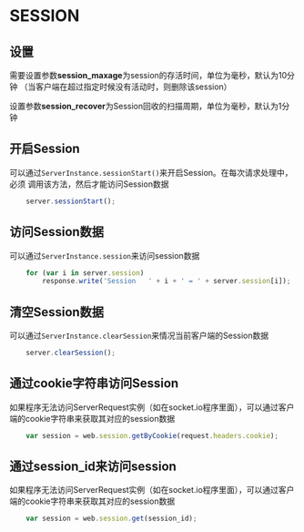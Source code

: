 # SESSION

## 设置

需要设置参数**session_maxage**为session的存活时间，单位为毫秒，默认为10分钟
（当客户端在超过指定时候没有活动时，则删除该session）

设置参数**session_recover**为Session回收的扫描周期，单位为毫秒，默认为1分钟


## 开启Session

可以通过`ServerInstance.sessionStart()`来开启Session。在每次请求处理中，必须
调用该方法，然后才能访问Session数据

```javascript
	server.sessionStart();
```


## 访问Session数据

可以通过`ServerInstance.session`来访问session数据

```javascript
	for (var i in server.session)
		response.write('Session   ' + i + ' = ' + server.session[i]);
```


## 清空Session数据

可以通过`ServerInstance.clearSession`来情况当前客户端的Session数据

```javascript
	server.clearSession();
```


## 通过cookie字符串访问Session

如果程序无法访问ServerRequest实例（如在socket.io程序里面），可以通过客户端的cookie字符串来获取其对应的session数据

```javascript
	var session = web.session.getByCookie(request.headers.cookie);
```


## 通过session_id来访问session

如果程序无法访问ServerRequest实例（如在socket.io程序里面），可以通过客户端的cookie字符串来获取其对应的session数据

```javascript
	var session = web.session.get(session_id);
```
